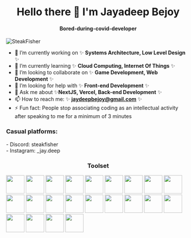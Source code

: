 <h1 align='center'>Hello there 👋 I'm Jayadeep Bejoy</h1>

<h4 align='center'>Bored-during-covid-developer</h6> 

<p align="left"> <img src="https://komarev.com/ghpvc/?username=steakfisher&label=Profile%20views&color=00ffef&style=flat" alt="SteakFisher" /> </p>

- 🔭 I’m currently working on ✨ **Systems Architecture, Low Level Design** ✨
- 🌱 I’m currently learning ✨ **Cloud Computing, Internet Of Things** ✨
- 👯 I’m looking to collaborate on ✨ **Game Development, Web Development** ✨
- 🤔 I’m looking for help with ✨ **Front-end Development** ✨
- 💬 Ask me about ✨**NextJS, Vercel, Back-end Development** ✨
- 📫 How to reach me: ✨ **jaydeepbejoy@gmail.com** ✨
- ⚡ Fun fact: People stop associating coding as an intellectual activity after speaking to me for a minimum of 3 minutes

<h3 align="left">Casual platforms:</h3>
- Discord: steakfisher <br>
- Instagram: _jay.deep

<h3 align="center">Toolset</h3>
<p>
  <img src='https://cdn.jsdelivr.net/gh/devicons/devicon/icons/c/c-original.svg' width=50 height=50>
  <img src='https://cdn.jsdelivr.net/gh/devicons/devicon/icons/css3/css3-original.svg' width=50 height=50>
  <img src='https://cdn.jsdelivr.net/gh/devicons/devicon/icons/discordjs/discordjs-original.svg' width=50 height=50>
  <img src='https://cdn.jsdelivr.net/gh/devicons/devicon/icons/docker/docker-plain-wordmark.svg' width=50 height=50>
  <img src='https://cdn.jsdelivr.net/gh/devicons/devicon/icons/express/express-original-wordmark.svg' width=50 height=50>
  <img src='https://cdn.jsdelivr.net/gh/devicons/devicon/icons/firebase/firebase-plain.svg' width=50 height=50>
  <img src='https://cdn.jsdelivr.net/gh/devicons/devicon/icons/git/git-plain-wordmark.svg' width=50 height=50>
  <img src='https://cdn.jsdelivr.net/gh/devicons/devicon/icons/github/github-original.svg' width=50 height=50>
  <img src='https://cdn.jsdelivr.net/gh/devicons/devicon/icons/html5/html5-original.svg' width=50 height=50>
  <img src='https://cdn.jsdelivr.net/gh/devicons/devicon/icons/java/java-original.svg' width=50 height=50>
  <img src='https://cdn.jsdelivr.net/gh/devicons/devicon/icons/javascript/javascript-original.svg' width=50 height=50>
  <img src='https://cdn.jsdelivr.net/gh/devicons/devicon/icons/jetbrains/jetbrains-original.svg' width=50 height=50>
  <img src='https://cdn.jsdelivr.net/gh/devicons/devicon/icons/lua/lua-original-wordmark.svg' width=50 height=50>
  <img src='https://cdn.jsdelivr.net/gh/devicons/devicon/icons/mongodb/mongodb-original.svg' width=50 height=50>
  <img src='https://cdn.jsdelivr.net/gh/devicons/devicon/icons/mysql/mysql-original-wordmark.svg' width=50 height=50>
  <img src='https://cdn.jsdelivr.net/gh/devicons/devicon/icons/nextjs/nextjs-original.svg' width=50 height=50>
  <img src='https://cdn.jsdelivr.net/gh/devicons/devicon/icons/nodejs/nodejs-plain-wordmark.svg' width=50 height=50>
  <img src='https://cdn.jsdelivr.net/gh/devicons/devicon/icons/npm/npm-original-wordmark.svg' width=50 height=50>
  <img src='https://cdn.jsdelivr.net/gh/devicons/devicon/icons/react/react-original.svg' width=50 height=50>
  <img src='https://cdn.jsdelivr.net/gh/devicons/devicon/icons/redis/redis-original-wordmark.svg' width=50 height=50>
  <img src='https://cdn.jsdelivr.net/gh/devicons/devicon/icons/selenium/selenium-original.svg' width=50 height=50>
  <img src='https://cdn.jsdelivr.net/gh/devicons/devicon/icons/typescript/typescript-original.svg' width=50 height=50>
</p>

<!--
**SteakFisher/SteakFisher** is a ✨ _special_ ✨ repository because its `README.md` (this file) appears on your GitHub profile.

Here are some ideas to get you started:

- 🔭 I’m currently working on ...
- 🌱 I’m currently learning ...
- 👯 I’m looking to collaborate on ...
- 🤔 I’m looking for help with ...
- 💬 Ask me about ...
- 📫 How to reach me: ...
- 😄 Pronouns: ...
- ⚡ Fun fact: ...
-->
